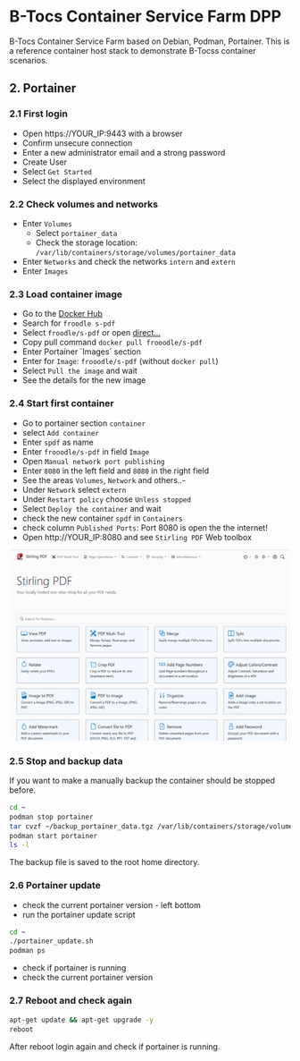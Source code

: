 # B-Tocs Container Service Farm DPP

B-Tocs Container Service Farm based on Debian, Podman, Portainer.
This is a reference container host stack to demonstrate B-Tocss container scenarios.

## 2. Portainer

### 2.1 First login

- Open https://YOUR_IP:9443 with a browser
- Confirm unsecure connection
- Enter a new administrator email and a strong password
- Create User
- Select `Get Started`
- Select the displayed environment

### 2.2 Check volumes and networks
- Enter `Volumes`
    - Select `portainer_data` 
    - Check the storage location: `/var/lib/containers/storage/volumes/portainer_data`
- Enter `Networks` and check the networks `intern` and `extern`
- Enter `Images`

### 2.3 Load container image

- Go to the [Docker Hub](https://hub.docker.com)
- Search for `froodle s-pdf` 
- Select `froodle/s-pdf` or open [direct...](https://hub.docker.com/r/frooodle/s-pdf)  
- Copy pull command `docker pull frooodle/s-pdf`
- Enter Portainer ´Images´ section
- Enter for `Image`: `frooodle/s-pdf` (without `docker pull`)
- Select `Pull the image` and wait
- See the details for the new image


### 2.4 Start first container
- Go to portainer section `container`
- select `Add container`
- Enter `spdf` as name
- Enter `frooodle/s-pdf` in field `Image`
- Open `Manual network port publishing`
- Enter `8080` in the left field and `8080` in the right field
- See the areas `Volumes`, `Network` and others..-
- Under `Network` select `extern`
- Under `Restart policy` choose `Unless stopped`
- Select `Deploy the container` and wait
- check the new container `spdf` in `Containers`
- check column `Published Ports`: Port 8080 is open the the internet!
- Open http://YOUR_IP:8080 and see `Stirling PDF` Web toolbox

![Striling PDF UI](stirling_ui.gif)

### 2.5 Stop and backup data

If you want to make a manually backup the container should be stopped before.

```bash
cd ~
podman stop portainer
tar cvzf ~/backup_portainer_data.tgz /var/lib/containers/storage/volumes/portainer*
podman start portainer
ls -l
```
The backup file is saved to the root home directory.


### 2.6 Portainer update

- check the current portainer version - left bottom
- run the portainer update script 

```bash
cd ~
./portainer_update.sh
podman ps
```

- check if portainer is running
- check the current portainer version



### 2.7 Reboot and check again

```bash
apt-get update && apt-get upgrade -y
reboot
```

After reboot login again and check if portainer is running.

